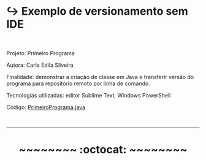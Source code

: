 # ↪️ Exemplo de versionamento sem IDE
</br>

Projeto: Primeiro Programa  

Autora: Carla Edila Silveira

Finalidade: demonstrar a criação de classe em Java e transferir versão do programa para repositório remoto por linha de comando.

Tecnologias utilizadas: editor Sublime Text, Windows PowerShell  

Código: [PrimeiroPrograma.java](https://github.com/rosacarla/Teste-sem-ide/blob/master/PrimeiroPrograma.java)  

</br>

---


# <p align="center">~~~~~~~~ :octocat: ~~~~~~~~</p>
